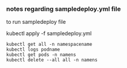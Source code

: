 ### notes regarding sampledeploy.yml file


to run sampledeploy file 


kubectl apply -f sampledeploy.yml

```
kubectl get all -n namespacename
kubectl logs podname
kubectl get pods -n namens
kubectl delete --all all -n namens
```
